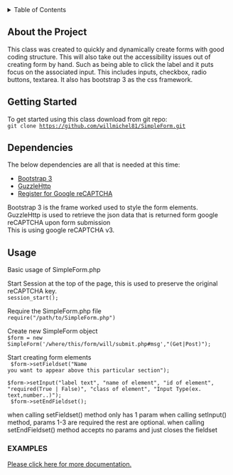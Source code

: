 <!-- TABLE OF CONTENTS -->
<details>
  <summary>Table of Contents</summary>
  <ol>
    <li>
      <a href="#about-the-project">About The Project</a>
    </li>
    <li>
      <a href="#getting-started">Getting Started</a>
    </li>
    <li><a href="#usage">Usage</a></li>
  </ol>
</details>

<!-- ABOUT THE PROJECT -->
## About the Project
This class was created to quickly and dynamically create forms with good coding structure. This will also take out the accessibility issues out of creating form by hand. Such as being able to click the label and it puts focus on the associated input. This includes inputs, checkbox, radio buttons, textarea. It also has bootstrap 3 as the css framework.

<!-- GETTING STARTED -->
## Getting Started
To get started using this class download from git repo:<br />
<code>git clone https://github.com/willmichel81/SimpleForm.git</code>

<!-- Dependencies -->
## Dependencies
The below dependencies are all that is needed at this time:
<ul>
  <li><a href="https://getbootstrap.com/docs/3.3/">Bootstrap  3 </a>
  <li><a href="https://github.com/guzzle/guzzle">GuzzleHttp</a></li>
  <li><a href="https://www.google.com/recaptcha/about/">Register for Google reCAPTCHA </a></li>
</ul>

Bootstrap 3 is the frame worked used to style the form elements.<br />
GuzzleHttp is used to retrieve the json data that is returned form google reCAPTCHA upon form submission<br />
This is using google reCAPTCHA v3.

<!-- USAGE EXAMPLES -->
## Usage
Basic usage of SimpleForm.php <br />

  Start Session at the top of the page, this is used to preserve the original reCAPTCHA key. <br />
  <code>session_start();</code> <br />

  Require the SimpleForm.php file <br />
  <code>require("/path/to/SimpleForm.php")</code><br />

  Create new SimpleForm object <br />
  <code>$form = new SimpleForm('/where/this/form/will/submit.php#msg',"(Get|Post)");</code>

  Start creating form elements<br />
    <code>
   $form->setFieldset("Name you want to appear above this particular section");<br />
    $form->setInput("label text", "name of element", "id of element", "required(True | False)", "class of element", "Input Type(ex. text,number..)");<br />
  $form->setEndFieldset();
  </code><br />

   when calling setFieldset() method only has 1 param
   when calling setInput() method, params 1-3 are required the rest are optional.
   when calling setEndFieldset() method accepts no params and just closes the fieldset

  ### EXAMPLES
  <a href="https://github.com/willmichel81/SimpleForm/blob/main/documentation/documentation.md">Please click here for more documentation.</a>
